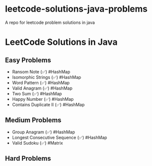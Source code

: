 # leetcode-solutions-java-problems
A repo for leetcode problem solutions in java

# LeetCode Solutions in Java

## Easy Problems
- Ransom Note (✅) #HashMap
- Isomorphic Strings (✅) #HashMap
- Word Pattern (✅) #HashMap
- Valid Anagram (✅) #HashMap
- Two Sum (✅) #HashMap
- Happy Number (✅) #HashMap
- Contains Duplicate II (✅) #HashMap

## Medium Problems
- Group Anagram (✅) #HashMap
- Longest Consecutive Sequence (✅) #HashMap
- Valid Sudoku (✅) #Matrix

## Hard Problems

